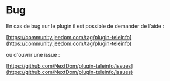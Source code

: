 Bug
===

En cas de bug sur le plugin il est possible de demander de l'aide :

[https://community.jeedom.com/tag/plugin-teleinfo](https://community.jeedom.com/tag/plugin-teleinfo)

ou d'ouvrir une issue :

[https://github.com/NextDom/plugin-teleinfo/issues](https://github.com/NextDom/plugin-teleinfo/issues)